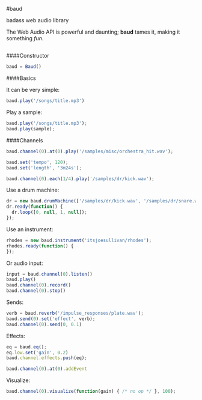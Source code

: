 #baud

badass web audio library

The Web Audio API is powerful and daunting; __baud__ tames it, making it something _fun_.

##

####Constructor
```javascript
baud = Baud()
```

####Basics

It can be very simple:
```javascript
baud.play('/songs/title.mp3')
```

Play a sample:
```javascript
baud.play('/songs/title.mp3');
baud.play(sample);
```

####Channels
```javascript
baud.channel(0).at(0).play('/samples/misc/orchestra_hit.wav');
```

```javascript
baud.set('tempo', 120);
baud.set('length', '3m24s');
```

```javascript
baud.channel(0).each(1/4).play('/samples/dr/kick.wav');
```

Use a drum machine:
```javascript
dr = new baud.drumMachine(['/samples/dr/kick.wav', '/samples/dr/snare.wav'])
dr.ready(function() {
  dr.loop([0, null, 1, null]);
});
```

Use an instrument:
```javascript
rhodes = new baud.instrument('itsjoesullivan/rhodes');
rhodes.ready(function() {
});
```

Or audio input:
```javascript
input = baud.channel(0).listen()
baud.play()
baud.channel(0).record()
baud.channel(0).stop()
```

Sends:
```javascript
verb = baud.reverb('/impulse_responses/plate.wav');
baud.send(0).set('effect', verb);
baud.channel(0).send(0, 0.1)
```

Effects:
```javascript
eq = baud.eq();
eq.low.set('gain', 0.2)
baud.channel.effects.push(eq);
```

```javascript
baud.channel(0).at(0).addEvent
```

Visualize:
```javascript
baud.channel(0).visualize(function(gain) { /* no op */ }, 100);

